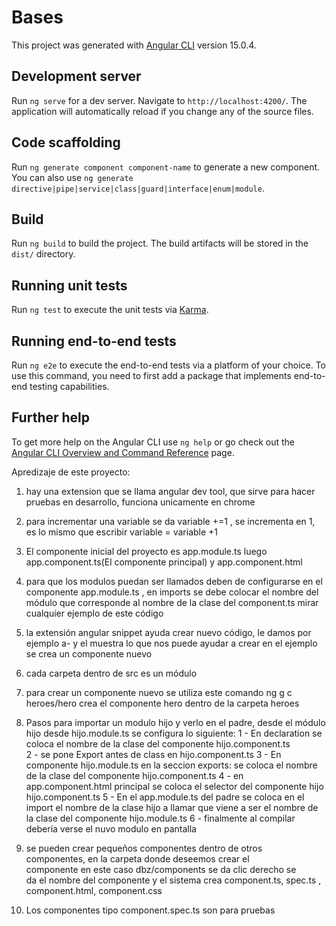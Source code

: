 # Bases

This project was generated with [Angular CLI](https://github.com/angular/angular-cli) version 15.0.4.

## Development server

Run `ng serve` for a dev server. Navigate to `http://localhost:4200/`. The application will automatically reload if you change any of the source files.

## Code scaffolding

Run `ng generate component component-name` to generate a new component. You can also use `ng generate directive|pipe|service|class|guard|interface|enum|module`.

## Build

Run `ng build` to build the project. The build artifacts will be stored in the `dist/` directory.

## Running unit tests

Run `ng test` to execute the unit tests via [Karma](https://karma-runner.github.io).

## Running end-to-end tests

Run `ng e2e` to execute the end-to-end tests via a platform of your choice. To use this command, you need to first add a package that implements end-to-end testing capabilities.

## Further help

To get more help on the Angular CLI use `ng help` or go check out the [Angular CLI Overview and Command Reference](https://angular.io/cli) page.

Apredizaje de este proyecto:

1. hay una extension que se llama angular dev tool, que sirve para hacer pruebas en desarrollo, funciona unicamente en chrome
2. para incrementar una variable se  da variable +=1 , se incrementa en 1, es lo mismo que escribir variable = variable +1
3. El componente inicial del proyecto es app.module.ts luego app.component.ts(El componente principal) y app.component.html
4. para que los modulos puedan ser llamados  deben de configurarse en el componente app.module.ts , en imports se debe colocar el nombre del módulo que corresponde al nombre de la clase del component.ts mirar cualquier ejemplo de este código
5. la extensión angular snippet ayuda crear nuevo código, le damos por ejemplo a- y el muestra lo que nos puede ayudar a crear
 en el ejemplo se crea un componente nuevo
6. cada carpeta dentro de src es un módulo
7. para crear un componente nuevo se utiliza este comando ng g c heroes/hero  crea el componente hero dentro de la carpeta heroes 
8. Pasos para importar un modulo hijo y verlo en el padre, desde el módulo hijo desde hijo.module.ts se configura lo siguiente: 
    1 - En declaration se coloca  el nombre de la clase del componente hijo.component.ts  
    2 - se pone Export antes de class en hijo.component.ts
    3 - En componente hijo.module.ts en la seccion exports: se coloca el nombre de la clase del componente hijo.component.ts
    4 - en app.component.html principal se coloca el selector del componente hijo hijo.component.ts
    5 - En el app.module.ts del padre se coloca en el import el nombre de la clase hijo a llamar que viene a ser el nombre de la 
        clase del componente hijo.module.ts
    6 - finalmente al compilar debería verse el nuvo modulo en pantalla   

9. se pueden crear pequeños componentes dentro de otros     
   componentes, en la carpeta donde deseemos crear el      
   componente en este caso dbz/components se da clic derecho se    
   da el nombre del componente y el sistema crea component.ts, 
  spec.ts , component.html, component.css    

10. Los componentes tipo component.spec.ts son para pruebas    







